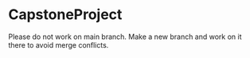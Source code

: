 # CapstoneProject

Please do not work on main branch. Make a new branch and work on it there to avoid merge conflicts.
